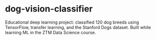 # dog-vision-classifier
Educational deep learning project: classified 120 dog breeds using TensorFlow, transfer learning, and the Stanford Dogs dataset. Built while learning ML in the ZTM Data Science course.
